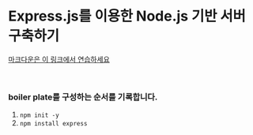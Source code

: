 # Express.js를 이용한 Node.js 기반 서버 구축하기

[마크다운은 이 링크에서 연습하세요](https://guides.github.com/features/mastering-markdown/)

<br />

### boiler plate를 구성하는 순서를 기록합니다.

1. `npm init -y`
2. `npm install express`
